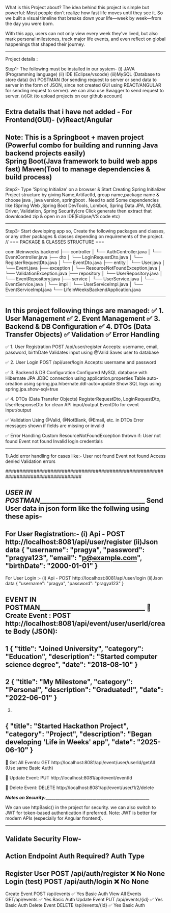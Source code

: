 What is this Project about?
The idea behind this project is simple but powerful:
Most people don't realize how fast life moves until they see it. 
So we built a visual timeline that breaks down your life—week by week—from the day you were born.

With this app, users can not only view every week they've lived,
but also mark personal milestones, track major life events, and even reflect on global happenings that shaped their journey.
___________________________________________________________________________________________________________________________________
Project details :

Step1- The following must be installed in our system- 
(i)  JAVA (Programming language)
(ii) IDE (Eclipse/vscode)
(iii)MySQL (Database to store data)
(iv) POSTMAN (for sending request to server or send data to server in the form of JSON, since not created GUI using REACT/ANGULAR for sending request to server). we can also use Swagger to send request to server.
(v)Git (to upload projects on our github account)

Extra details that i have not added -
For Frontend(GUI)-
(v)React/Angular
--------------------------------------------------------------------------------------------------------------
Note: This is a Springboot + maven project (Powerful combo for building and running Java backend projects easily)	
      Spring Boot(Java framework to build web apps fast) 
      Maven(Tool to manage dependencies & build process)
-------------------------------------------------------------
Step2- Type 'Spring Initialize' on a browser &
       Start Creating Spring Initializer Project structure by giving Name,ArtifactId, group name,package name & choose java , java version, springboot .
       Need to add Some dependencies like (Spring Web ,Spring Boot DevTools, Lombok, Spring Data JPA,  MySQL Driver, Validation, Spring Security)cre
       Click generate then extract that downloaded zip & open in an IDE(Eclipse/VS code etc)

---------------------------------------------------------------------------------------------------------------

Step3- Start developing app so, Create the following packages and classes, or any other packages & classes depending on requirements of the project.
// === PACKAGE & CLASSES STRUCTURE ===

com.lifeinweeks.backend
├── controller
│   └── AuthController.java
│   └── EventController.java
├── dto
│   └── LoginRequestDto.java
│   └── RegisterRequestDto.java
│   └── EventDto.java
├── entity
│   └── User.java
│   └── Event.java
├── exception
│   └── ResourceNotFoundException.java
│   └── ValidationException.java
├── repository
│   └── UserRepository.java
│   └── EventRepository.java
├── service
│   └── UserService.java
│   └── EventService.java
│   └── impl
│       └── UserServiceImpl.java
│       └── EventServiceImpl.java
└── LifeInWeeksBackendApplication.java
___________________________________________________________________
In this project following things are managed:
✅ 1. User Management 
✅ 2. Event Management 
✅ 3. Backend & DB Configuration
✅ 4. DTOs (Data Transfer Objects) 
✅ Validation 
✅ Error Handling
------------------------------------------------
✅ 1. User Registration
POST /api/user/register
Accepts: username, email, password, birthDate
Validates input using @Valid
Saves user to database

✅ 2. User Login
POST /api/user/login
Accepts: username and password

✅ 3. Backend & DB Configuration
Configured MySQL database with Hibernate JPA
JDBC connection using application.properties
Table auto-creation using spring.jpa.hibernate.ddl-auto=update
Show SQL logs using spring.jpa.show-sql=true

✅ 4. DTOs (Data Transfer Objects)
RegisterRequestDto, LoginRequestDto, UserResponseDto for clean API input/output
EventDto for event input/output

✅ Validation
Using @Valid, @NotBlank, @Email, etc. in DTOs
Error messages shown if fields are missing or invalid

✅ Error Handling
Custom ResourceNotFoundException thrown if:
User not found
Event not found
Invalid login credentials
____________________________________________________________________

1).Add error handling for cases like:-
User not found
Event not found
Access denied
Validation errors

###################################################################################

_____________________USER IN POSTMAN______________________________________________________
Send User data in json form like the follwing using these apis- 
------------------------------------------------------------------------------
For User Registration:-
(i) Api - POST http://localhost:8081/api/user/register
(ii)Json data
{
  "username": "pragya",
  "password": "pragya123",
  "email": "p@example.com",
  "birthDate": "2000-01-01"
}
-------------------------------------------------------------------
For User Login :-
(i) Api -  POST http://localhost:8081/api/user/login
(ii)Json data
{
  "username": "pragya",
  "password": "pragya123"
}

____________________EVENT IN POSTMAN_____________________________________________________
🔹 Create Event :
POST http://localhost:8081/api/event/user/userId/create
Body (JSON):
--------------------------------------------------
1
  {
    "title": "Joined University",
    "category": "Education",
    "description": "Started computer science degree",
    "date": "2018-08-10"
  }
-------------------------------
2
{
  "title": "My Milestone",
  "category": "Personal",
  "description": "Graduated!",
  "date": "2022-06-01"
}
-------------------------------
3.
  {
    "title": "Started Hackathon Project",
    "category": "Project",
    "description": "Began developing 'Life in Weeks' app",
    "date": "2025-06-10"
  }
--------------------------------------------------------------------
🔹 Get All Events:
GET http://localhost:8081/api/event/user/userId/getAll
(Use same Basic Auth)

🔹 Update Event:
PUT http://localhost:8081/api/event/eventId

🔹 Delete Event:
DELETE http://localhost:8081/api/event/user/1/2/delete

_____________Notes on Security:________________________________________________________________

We can use httpBasic() in the project for security.
we can also switch to JWT for token-based authentication if preferred.
Note: JWT is better for modern APIs (especially for Angular frontend). 
__________________________________________________________________
Validate Security Flow-
------------------------------------------------------------------
Action	        Endpoint	            Auth Required? Auth Type
------------------------------------------------------------------
Register User      POST /api/auth/register   ❌ No	       None
Login (test)	 POST /api/auth/login      ❌ No	       None
-------------------------------------------------------------------
Create Event	  POST /api/events	        ✅ Yes	Basic Auth
View All Events     GET/api/events	              ✅ Yes	Basic Auth
Update Event	  PUT  /api/events/{id}	        ✅ Yes	Basic Auth
Delete Event	  DELETE /api/events/{id}	  ✅ Yes	Basic Auth

